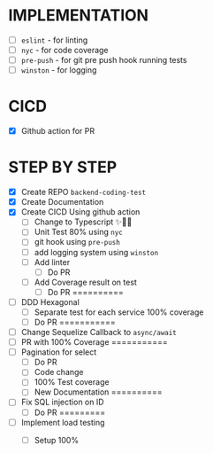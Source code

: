 # IMPLEMENTATION
- [ ] `eslint` - for linting
- [ ] `nyc` - for code coverage
- [ ] `pre-push` - for git pre push hook running tests
- [ ] `winston` - for logging

# CICD
- [X] Github action for PR

# STEP BY STEP
- [X] Create REPO `backend-coding-test`
- [X] Create Documentation
- [X] Create CICD Using github action 
    - [ ] Change to Typescript ✨👌🏻 
    - [ ] Unit Test 80% using `nyc`
    - [ ] git hook using `pre-push`
    - [ ] add logging system using `winston`
    - [ ] Add linter 
      - [ ] Do PR
    - [ ] Add Coverage result on test
      - [ ] Do PR
==========
- [ ] DDD Hexagonal 
  - [ ] Separate test for each service 100% coverage
  - [ ] Do PR 
===========
- [ ] Change Sequelize Callback to `async/await`
- [ ] PR with 100% Coverage 
===========
- [ ] Pagination for select
  - [ ] Do PR 
  - [ ] Code change
  - [ ] 100% Test coverage
  - [ ] New Documentation
==========
- [ ] Fix SQL injection on ID
  - [ ] Do PR
=========
- [ ] Implement load testing 
  - [ ]  Setup 100%
 